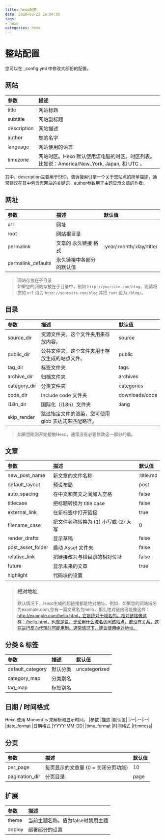 ```yaml
---
title: hexo配置
date: 2018-02-22 16:04:05
tags:
- hexo
categories: hexo
---
```


# 整站配置
您可以在 _config.yml 中修改大部份的配置。

<!-----more----->
## 网站
|参数|描述|
|:---|:---|
|title|	网站标题|
|subtitle|	网站副标题|
|description|	网站描述|
|author|	您的名字|
|language|	网站使用的语言|
|timezone|	网站时区。Hexo 默认使用您电脑的时区。时区列表。比如说：America/New_York, Japan, 和 UTC 。|

其中，description主要用于SEO，告诉搜索引擎一个关于您站点的简单描述，通常建议在其中包含您网站的关键词。author参数用于主题显示文章的作者。
## 网址
|参数|描述|默认值|
|:---|:---|:--|
|url|	网址	||
|root|	网站根目录	||
|permalink|	文章的 永久链接 格式	|:year/:month/:day/:title/|
|permalink_defaults	|永久链接中各部分的默认值||

>网站存放在子目录  
>如果您的网站存放在子目录中，例如 `http://yoursite.com/blog`，则请将您的 `url` 设为 `http://yoursite.com/blog` 并把 `root` 设为 `/blog/`。
## 目录
|参数	|描述|	默认值|
|:--|:--|:--|
|source_dir|	资源文件夹，这个文件夹用来存放内容。|	source|
|public_dir|	公共文件夹，这个文件夹用于存放生成的站点文件。	|public|
|tag_dir|	标签文件夹|	tags|
|archive_dir|	归档文件夹|	archives|
|category_dir|	分类文件夹|	categories|
|code_dir	|Include code 文件夹|	downloads/code|
|i18n_dir	|国际化（i18n）文件夹|	:lang|
|skip_render|	跳过指定文件的渲染，您可使用 glob 表达式来匹配路径。||

>如果您刚刚开始接触Hexo，通常没有必要修改这一部分的值。
## 文章
|参数	|描述	|默认值|
|:--|:--|:--|
|new_post_name	|新文章的文件名称|	:title.md|
|default_layout	|预设布局	|post|
|auto_spacing	|在中文和英文之间加入空格	|false|
|titlecase	|把标题转换为 title case	|false|
|external_link	|在新标签中打开链接	|true|
|filename_case	|把文件名称转换为 (1) 小写或 (2) 大写	|0|
|render_drafts	|显示草稿	|false|
|post_asset_folder	|启动 Asset 文件夹|	false|
|relative_link	|把链接改为与根目录的相对位址	|false|
|future	|显示未来的文章	|true|
|highlight	|代码块的设置||
> ### 相对地址
> 默认情况下，Hexo生成的超链接都是绝对地址。例如，如果您的网站域名为example.com,您有一篇文章名为hello，那么绝对链接可能像这样：http://example.com/hello.html，它是绝对于域名的。相对链接像这样：/hello.html，也就是说，无论用什么域名访问该站点，都没有关系，这在进行反向代理时可能用到。通常情况下，建议使用绝对地址。

## 分类 & 标签
|参数	|描述	|默认值|
|:--|:--|:--|
|default_category	|默认分类	|uncategorized|
|category_map	|分类别名	||
|tag_map	|标签别名	||
## 日期 / 时间格式
Hexo 使用 Moment.js 来解析和显示时间。
|参数	|描述	|默认值|
|:--|:--|:--|
|date_format	|日期格式	|YYYY-MM-DD|
|time_format	|时间格式	|H:mm:ss|

## 分页
|参数	|描述	|默认值|
|:--|:--|:--|
|per_page	|每页显示的文章量 (0 = 关闭分页功能)	|10|
|pagination_dir	|分页目录	|page|
## 扩展
|参数	|描述	|
|:--|:--|
|theme	|当前主题名称。值为false时禁用主题|
|deploy	|部署部分的设置|
<!-- # 主题配置 -->

